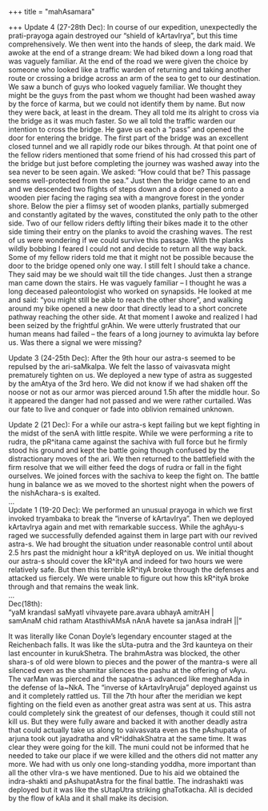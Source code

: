 +++
title = "mahAsamara"

+++
Update 4 (27-28th Dec): In course of our expedition, unexpectedly the
prati-prayoga again destroyed our “shield of kArtavIrya”, but this time
comprehensively. We then went into the hands of sleep, the dark maid. We
awoke at the end of a strange dream: We had biked down a long road that
was vaguely familiar. At the end of the road we were given the choice by
someone who looked like a traffic warden of returning and taking another
route or crossing a bridge across an arm of the sea to get to our
destination. We saw a bunch of guys who looked vaguely familiar. We
thought they might be the guys from the past whom we thought had been
washed away by the force of karma, but we could not identify them by
name. But now they were back, at least in the dream. They all told me
its alright to cross via the bridge as it was much faster. So we all
told the traffic warden our intention to cross the bridge. He gave us
each a “pass” and opened the door for entering the bridge. The first
part of the bridge was an excellent closed tunnel and we all rapidly
rode our bikes through. At that point one of the fellow riders mentioned
that some friend of his had crossed this part of the bridge but just
before completing the journey was washed away into the sea never to be
seen again. We asked: “How could that be? This passage seems
well-protected from the sea.” Just then the bridge came to an end and we
descended two flights of steps down and a door opened onto a wooden pier
facing the raging sea with a mangrove forest in the yonder shore. Below
the pier a flimsy set of wooden planks, partially submerged and
constantly agitated by the waves, constituted the only path to the other
side. Two of our fellow riders deftly lifting their bikes made it to the
other side timing their entry on the planks to avoid the crashing waves.
The rest of us were wondering if we could survive this passage. With the
planks wildly bobbing I feared I could not and decide to return all the
way back. Some of my fellow riders told me that it might not be possible
because the door to the bridge opened only one way. I still felt I
should take a chance. They said may be we should wait till the tide
changes. Just then a strange man came down the stairs. He was vaguely
familiar – I thought he was a long deceased paleontologist who worked on
synapsids. He looked at me and said: “you might still be able to reach
the other shore”, and walking around my bike opened a new door that
directly lead to a short concrete pathway reaching the other side. At
that moment I awoke and realized I had been seized by the frightful
grAhin. We were utterly frustrated that our human means had failed – the
fears of a long journey to avimukta lay before us. Was there a signal we
were missing?

Update 3 (24-25th Dec): After the 9th hour our astra-s seemed to be
repulsed by the ari-saMkalpa. We felt the lasso of vaivasvata might
prematurely tighten on us. We deployed a new type of astra as suggested
by the amAtya of the 3rd hero. We did not know if we had shaken off the
noose or not as our armor was pierced around 1.5h after the middle hour.
So it appeared the danger had not passed and we were rather curtailed.
Was our fate to live and conquer or fade into oblivion remained unknown.

Update 2 (21 Dec): For a while our astra-s kept failing but we kept
fighting in the midst of the senA with little respite. While we were
performing a rite to rudra, the pR^itana came against the sachiva with
full force but he firmly stood his ground and kept the battle going
though confused by the distractionary moves of the ari. We then returned
to the battlefield with the firm resolve that we will either feed the
dogs of rudra or fall in the fight ourselves. We joined forces with the
sachiva to keep the fight on. The battle hung in balance we as we moved
to the shortest night when the powers of the nishAchara-s is exalted.  
…  
Update 1 (19-20 Dec): We performed an unusual prayoga in which we first
invoked tryambaka to break the “inverse of kArtavIrya”. Then we deployed
kArtavIrya again and met with remarkable success. While the aghAyu-s
raged we successfully defended against them in large part with our
revived astra-s. We had brought the situation under reasonable control
until about 2.5 hrs past the midnight hour a kR^ityA deployed on us. We
initial thought our astra-s should cover the kR^ityA and indeed for two
hours we were relatively safe. But then this terrible kR^ityA broke
through the defenses and attacked us fiercely. We were unable to figure
out how this kR^ityA broke through and that remains the weak link.  
…  
Dec(18th):  
“yaM krandasI saMyatI vihvayete pare.avara ubhayA amitrAH |  
samAnaM chid ratham AtasthivAMsA nAnA havete sa janAsa indraH ||”

It was literally like Conan Doyle’s legendary encounter staged at the
Reichenbach falls. It was like the sUta-putra and the 3rd kaunteya on
their last encounter in kurukShetra. The brahmAstra was blocked, the
other shara-s of old were blown to pieces and the power of the mantra-s
were all silenced even as the shamitar silences the pashu at the
offering of vAyu. The varMan was pierced and the sapatna-s advanced like
meghanAda in the defense of la\~NkA. The “inverse of kArtavIryAruja”
deployed against us and it completely rattled us. Till the 7th hour
after the meridian we kept fighting on the field even as another great
astra was sent at us. This astra could completely sink the greatest of
our defenses, though it could still not kill us. But they were fully
aware and backed it with another deadly astra that could actually take
us along to vaivasvata even as the pAshupata of arjuna took out
jayadratha and vR^iddhakShatra at the same time. It was clear they were
going for the kill. The muni could not be informed that he needed to
take our place if we were killed and the others did not matter any more.
We had with us only one long-standing yoddha, more important than all
the other vIra-s we have mentioned. Due to his aid we obtained the
indra-shakti and pAshupatAstra for the final battle. The indrashakti was
deployed but it was like the sUtapUtra striking ghaTotkacha. All is
decided by the flow of kAla and it shall make its decision.
